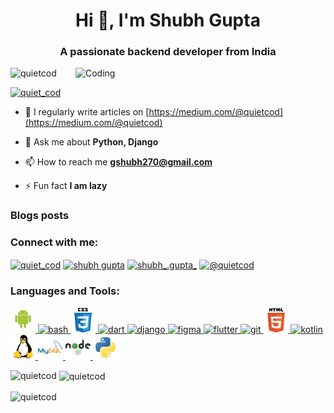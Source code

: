 <h1 align="center">Hi 👋, I'm Shubh Gupta</h1>
<h3 align="center">A passionate backend developer from India</h3>
<img align = "right" alt = "Coding" width = "400" src = "https://cdn.dribbble.com/users/720825/screenshots/3253310/slim-jim-_dribbble_-_800x600_.gif">


<p align="left"> <img src="https://komarev.com/ghpvc/?username=quietcod&label=Profile%20views&color=0e75b6&style=flat" alt="quietcod" /> </p>

<p align="left"> <a href="https://twitter.com/quiet_cod" target="blank"><img src="https://img.shields.io/twitter/follow/quiet_cod?logo=twitter&style=for-the-badge" alt="quiet_cod" /></a> </p>

<!-- - 🌱 I’m currently learning **JavaScript** -->

- 📝 I regularly write articles on [https://medium.com/@quietcod](https://medium.com/@quietcod)

- 💬 Ask me about **Python, Django**

- 📫 How to reach me **gshubh270@gmail.com**

- ⚡ Fun fact **I am lazy**

### Blogs posts
<!-- BLOG-POST-LIST:START -->
<!-- BLOG-POST-LIST:END -->

<h3 align="left">Connect with me:</h3>
<p align="left">
<a href="https://twitter.com/quiet_cod" target="blank"><img align="center" src="https://raw.githubusercontent.com/rahuldkjain/github-profile-readme-generator/master/src/images/icons/Social/twitter.svg" alt="quiet_cod" height="30" width="40" /></a>
<a href="[https://linkedin.com/in/shubh gupta](https://www.linkedin.com/in/shubhgupta19?lipi=urn%3Ali%3Apage%3Ad_flagship3_profile_view_base_contact_details%3Bx1WnPuq8TB64qZxFWZXnIQ%3D%3D)" target="blank"><img align="center" src="https://raw.githubusercontent.com/rahuldkjain/github-profile-readme-generator/master/src/images/icons/Social/linked-in-alt.svg" alt="shubh gupta" height="30" width="40" /></a>
<a href="https://instagram.com/shubh_.gupta_" target="blank"><img align="center" src="https://raw.githubusercontent.com/rahuldkjain/github-profile-readme-generator/master/src/images/icons/Social/instagram.svg" alt="shubh_.gupta_" height="30" width="40" /></a>
<a href="https://medium.com/@quietcod" target="blank"><img align="center" src="https://raw.githubusercontent.com/rahuldkjain/github-profile-readme-generator/master/src/images/icons/Social/medium.svg" alt="@quietcod" height="30" width="40" /></a>
</p>

<h3 align="left" background="grey">Languages and Tools:</h3>
<p align="left"> <a href="https://developer.android.com" target="_blank" rel="noreferrer"> <img src="https://raw.githubusercontent.com/devicons/devicon/master/icons/android/android-original-wordmark.svg" alt="android" width="40" height="40"/> </a> <a href="https://www.gnu.org/software/bash/" target="_blank" rel="noreferrer"> <img src="https://www.vectorlogo.zone/logos/gnu_bash/gnu_bash-icon.svg" alt="bash" width="40" height="40"/> </a> <a href="https://www.w3schools.com/css/" target="_blank" rel="noreferrer"> <img src="https://raw.githubusercontent.com/devicons/devicon/master/icons/css3/css3-original-wordmark.svg" alt="css3" width="40" height="40"/> </a> <a href="https://dart.dev" target="_blank" rel="noreferrer"> <img src="https://www.vectorlogo.zone/logos/dartlang/dartlang-icon.svg" alt="dart" width="40" height="40"/> </a> <a href="https://www.djangoproject.com/" target="_blank" rel="noreferrer"> <img src="https://cdn.worldvectorlogo.com/logos/django.svg" alt="django" width="40" height="40"/> </a> <a href="https://www.figma.com/" target="_blank" rel="noreferrer"> <img src="https://www.vectorlogo.zone/logos/figma/figma-icon.svg" alt="figma" width="40" height="40"/> </a> <a href="https://flutter.dev" target="_blank" rel="noreferrer"> <img src="https://www.vectorlogo.zone/logos/flutterio/flutterio-icon.svg" alt="flutter" width="40" height="40"/> </a> <a href="https://git-scm.com/" target="_blank" rel="noreferrer"> <img src="https://www.vectorlogo.zone/logos/git-scm/git-scm-icon.svg" alt="git" width="40" height="40"/> </a> <a href="https://www.w3.org/html/" target="_blank" rel="noreferrer"> <img src="https://raw.githubusercontent.com/devicons/devicon/master/icons/html5/html5-original-wordmark.svg" alt="html5" width="40" height="40"/> </a> <a href="https://kotlinlang.org" target="_blank" rel="noreferrer"> <img src="https://www.vectorlogo.zone/logos/kotlinlang/kotlinlang-icon.svg" alt="kotlin" width="40" height="40"/> </a> <a href="https://www.linux.org/" target="_blank" rel="noreferrer"> <img src="https://raw.githubusercontent.com/devicons/devicon/master/icons/linux/linux-original.svg" alt="linux" width="40" height="40"/> </a> <a href="https://www.mysql.com/" target="_blank" rel="noreferrer"> <img src="https://raw.githubusercontent.com/devicons/devicon/master/icons/mysql/mysql-original-wordmark.svg" alt="mysql" width="40" height="40"/> </a> <a href="https://nodejs.org" target="_blank" rel="noreferrer"> <img src="https://raw.githubusercontent.com/devicons/devicon/master/icons/nodejs/nodejs-original-wordmark.svg" alt="nodejs" width="40" height="40"/> </a> <a href="https://www.python.org" target="_blank" rel="noreferrer"> <img src="https://raw.githubusercontent.com/devicons/devicon/master/icons/python/python-original.svg" alt="python" width="40" height="40"/> </a> </p>

<p><img align="left" src="https://github-readme-stats.vercel.app/api/top-langs?username=quietcod&show_icons=true&locale=en&layout=compact" alt="quietcod" /></p>

<p>&nbsp;<img align="center" src="https://github-readme-stats.vercel.app/api?username=quietcod&show_icons=true&locale=en" alt="quietcod" /></p>

<p><img align="center" src="https://github-readme-streak-stats.herokuapp.com/?user=quietcod&" alt="quietcod" /></p>
